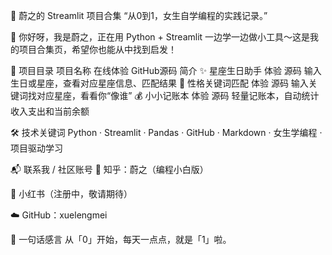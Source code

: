 🌟 蔚之的 Streamlit 项目合集
“从0到1，女生自学编程的实践记录。”

👋 你好呀，我是蔚之，正在用 Python + Streamlit 一边学一边做小工具～这是我的项目合集页，希望你也能从中找到启发！

🧭 项目目录
项目名称	在线体验	GitHub源码	简介
✨ 星座生日助手	体验	源码	输入生日或星座，查看对应星座信息、匹配结果
🧠 性格关键词匹配	体验	源码	输入关键词找对应星座，看看你“像谁”
💰 小小记账本	体验	源码	轻量记账本，自动统计收入支出和当前余额

🛠 技术关键词
Python · Streamlit · Pandas · GitHub · Markdown · 女生学编程 · 项目驱动学习

📬 联系我 / 社区账号
📝 知乎：蔚之（编程小白版）

🎀 小红书（注册中，敬请期待）

☁️ GitHub：xuelengmei

🐣 一句话感言
从「0」开始，每天一点点，就是「1」啦。

